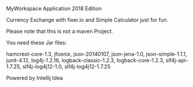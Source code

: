MyWorkspace Application 2018 Edition

Currency Exchange with fixer.io and Simple Calculator just for fun.

Please note that this is  not a maven Project.

You need these Jar files: 

hamcrest-core-1.3,
jfoenix,
json-20140107,
json-jena-1.0,
json-simple-1.1.1,
junit-4.12,
log4j-1.2.16,
logback-classic-1.2.3,
logback-core-1.2.3,
slf4j-api-1.7.25,
slf4j-log4j12-1.0,
slf4j-log4j12-1.7.25

Powered by Intellij Idea
